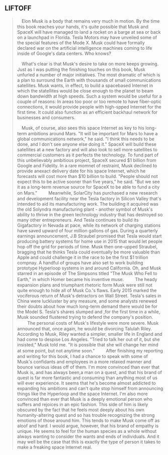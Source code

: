 LIFTOFF
---

>　Elon Musk is a body that remains very much in motion. By the time this book reaches your hands, it's quite possible that Musk and SpaceX will have managed to land a rocket on a barge at sea or back on a launchpad in Florida. Tesla Motors may have unveiled some of the special features of the Mode X. Musk could have formally declared war on the artificial intelligence machines coming to life inside of Google's data centers. Who knows?
>
>　What's clear is that Musk's desire to take on more keeps growing. Just as I was putting the finishing touches on this book, Musk unfurled a number of major initiatives. The most dramatic of which is a plan to surround the Earth with thousands of small communications satellites. Musk wants, in effect, to build a spacebased Internet in which the statellites would be close enough to the planet to beam down bandwidth at high speeds. Such a system would be useful for a couple of reasons: In areas too poor or too remote to have fiber-optic connections, it would provide people with high-spped Internet for the first time. It could also function as an efficient backhaul network for businesses and consumers.
> 
>　Musk, of course, also sees this space Internet as key to his long-term ambitions around Mars. "It will be important for Mars to have a global communications network," he said. "I think this needs to be done, and I don't see anyone else doing it." SpaceX will build these satellites at a new factory and will also look to sell more satellites to commercial customers as it perfects the technology. To fund part of this unbelievably ambitious project, SpaceX secured $1 billion from Google and Fidelity. In a rare momnet of restraint, Musk declined to provide anexact delivery date for his space Internet, which he forecasts will cost more than $10 billion to build. "People should not expect this to be active sooner than five years," he said. "But we see it as a long-term revenue source for SpaceX to be able to fund a city on Mars."
>　
>　Meanwhile, SolarCity has purchased a new research and development facility near the Tesla factory in Silicon Valley that's intended to aid its manufacturing work. The building it acquired was the old Solyndra manufacturing plant - another symbol of Musk's ability to thrive in the green technology industry that has destroyed so many other entrepreneurs. And Tesla continues to build its Gigafactory in Nevada at pace, while its network of charging stations have saved upward of four million gallons of gas. During a quarterly earnings announcement, J.B Straubel promised that Tesla would start producing battery systems for home use in 2015 that would let people hop off the grid for periods of time. Musk then one-upped Straubel, bragging that he thinks Tesla could eventually be more valuable than Apple and could challenge it in the race to be the first $1 trillion compnay. A handful of groups have also set to work building prototype Hyperloop systems in and around California. Oh, and Musk starred in an episode of The Simpsons titled "The Musk Who Fell to Earth," in which Homer became his inventive muse. 
>　
>　The heady expansion plans and triumphant rhetoric form Musk were still not quite enough to hide all of Musk Co.'s flaws. Early 2015 marked the vociferous return of Musk's detractors on Wall Street. Tesla's sales in China were luckluster by any measure, and some analysts renewed their doubts about how much long-term demand there would be for the Model S. Tesla's shares slumped and ,for the first time in a while, Musk sounded flustered trying to defend the company's position. 
>　
>　The personal costs of Musk's lifestyle were more severe. Musk announced that, once again, he would be divorcing Talulah Riley. According to Musk, Riley wanted a simpler, smaller life in England and had come to despise Los Angeles. "Tried to talk her out of it, but she insisted," Musk told me. "It is possible that she will change her mind at some point, but not anytime soon."
>　
>　After finishing my reporting and writing for this book, I had a chance to speak with some of Musk's confidants and employees in a more relaxed manner and bounce various ideas off of them. I'm more convinced than ever that Musk is, and has always been,a man on a quest, and that his brand of quest is far more fantastic and consuming than anything most of us will ever experience. It seems that he's become almost addicted to expanding his ambitions and can't quite stop himself from announcing things like the Hyperloop and the space Internet. I'm also more convinced than ever that Musk is a deeply emotional person who suffers and rejoices in an epic fashion. This side of him is likely obscured by the fact that he feels most deeply about his own humanity-altering quest and so has trouble recognizing the strong emotions of those around him. This tends to make Musk come off as aloof and hard. I would argue, however, that his brand of empathy is unique. He seems to feel for the human species as a whole without always wanting to consider the wants and ends of individuals. And it may well be the case that this is exactly the type of person it takes to make a freaking space Internet real.